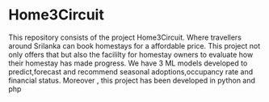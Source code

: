 # Home3Circuit
This repository consists of the project Home3Circuit. Where travellers around Srilanka can book homestays for a affordable price. This project not only offers that but also the facililty for homestay owners to evaluate how their homestay has made progress. We have 3 ML models developed to predict,forecast and recommend seasonal adoptions,occupancy rate and financial status. Moreover , this project has been developed in python and php


